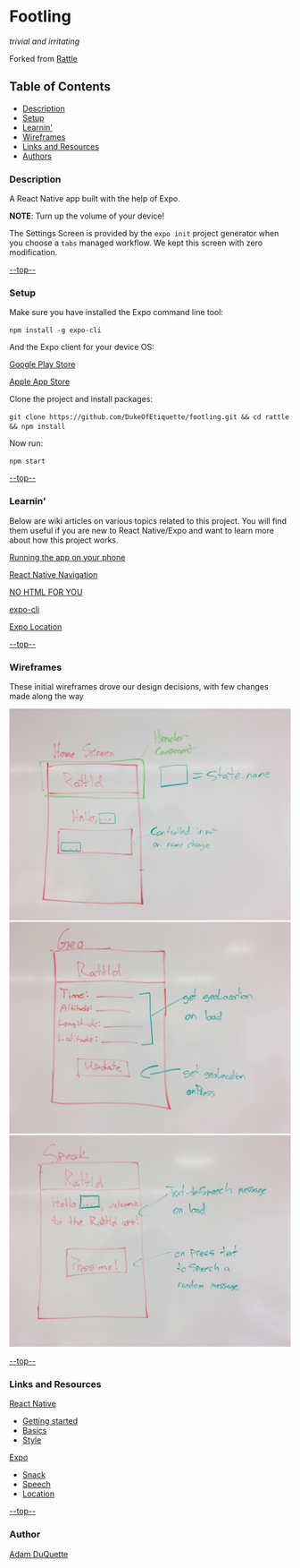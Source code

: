 # Footling

_trivial and irritating_

Forked from [Rattle](https://github.com/rattld/rattle)

## Table of Contents
* [Description](#description)
* [Setup](#setup)
* [Learnin'](#learnin)
* [Wireframes](#wireframes)
* [Links and Resources](#links-and-resources)
* [Authors](#authors)

### Description
A React Native app built with the help of Expo.

**NOTE**: Turn up the volume of your device!

The Settings Screen is provided by the `expo init` project generator when you choose a `tabs` managed workflow. We kept this screen with zero modification.

[--top--](#table-of-contents)

### Setup
Make sure you have installed the Expo command line tool:

`npm install -g expo-cli`

And the Expo client for your device OS:

[Google Play Store](https://play.google.com/store/apps/details?id=host.exp.exponent&hl=en_US)

[Apple App Store](https://apps.apple.com/us/app/expo-client/id982107779)

Clone the project and install packages:

`git clone https://github.com/DukeOfEtiquette/footling.git && cd rattle && npm install`

Now run:

`npm start`  

[--top--](#table-of-contents)

### Learnin'

Below are wiki articles on various topics related to this project. You will find them useful if you are new to React Native/Expo and want to learn more about how this project works.

[Running the app on your phone](https://github.com/dukeofetiquette/footling/wiki/Running-the-app-on-your-phone)

[React Native Navigation](https://github.com/dukeofetiquette/footling/wiki/What-the-heck-does-it-do%3F#navigation)

[NO HTML FOR YOU](https://github.com/dukeofetiquette/footling/wiki/Coming-soon...)

[expo-cli](https://github.com/dukeofetiquette/footling/wiki/Coming-soon...)

[Expo Location](https://github.com/dukeofetiquette/footling/wiki/Coming-soon...)

[--top--](#table-of-contents)

### Wireframes
These initial wireframes drove our design decisions, with few changes made along the way

![Home Screen](./assets/wireframes/homeScreen.jpg)
![Geo Screen](./assets/wireframes/geoScreen.jpg)
![Speak Screen](./assets/wireframes/speakScreen.jpg)

[--top--](#table-of-contents)

### Links and Resources

[React Native](https://facebook.github.io/react-native/)
  * [Getting started](https://facebook.github.io/react-native/docs/getting-started)
  * [Basics](https://facebook.github.io/react-native/docs/tutorial)
  * [Style](https://facebook.github.io/react-native/docs/style)

[Expo](https://expo.io/)
  * [Snack](https://snack.expo.io/)
  * [Speech](https://docs.expo.io/versions/v33.0.0/sdk/speech/)
  * [Location](https://docs.expo.io/versions/v33.0.0/sdk/location/)

[--top--](#table-of-contents)

### Author
[Adam DuQuette](https://github.com/DukeOfEtiquette)
